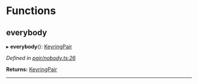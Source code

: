 

# Functions

<a id="everybody"></a>

##  everybody

▸ **everybody**(): [KeyringPair](../interfaces/_types_.keyringpair.md)

*Defined in [pair/nobody.ts:26](https://github.com/polkadot-js/common/blob/fe0bd25/packages/keyring/src/pair/nobody.ts#L26)*

**Returns:** [KeyringPair](../interfaces/_types_.keyringpair.md)

___

